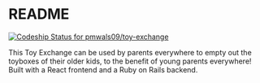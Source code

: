 # README

[![Codeship Status for pmwals09/toy-exchange](https://app.codeship.com/projects/37c49de0-7061-0138-1c46-1a5854f10ed2/status?branch=master)](https://app.codeship.com/projects/395239)

This Toy Exchange can be used by parents everywhere to empty out the toyboxes of their older kids, to the benefit of young parents everywhere! Built with a React frontend and a Ruby on Rails backend.
